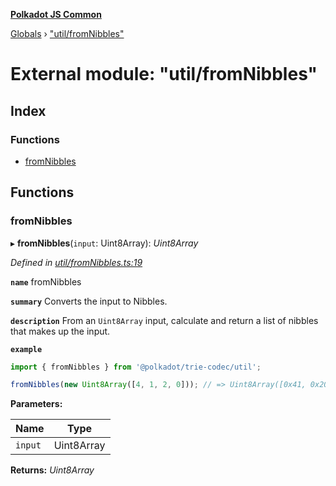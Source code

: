 **[Polkadot JS Common](../README.md)**

[Globals](../globals.md) › ["util/fromNibbles"](_util_fromnibbles_.md)

# External module: "util/fromNibbles"

## Index

### Functions

* [fromNibbles](_util_fromnibbles_.md#fromnibbles)

## Functions

###  fromNibbles

▸ **fromNibbles**(`input`: Uint8Array): *Uint8Array*

*Defined in [util/fromNibbles.ts:19](https://github.com/polkadot-js/common/blob/e2ec7d0/packages/trie-codec/src/util/fromNibbles.ts#L19)*

**`name`** fromNibbles

**`summary`** Converts the input to Nibbles.

**`description`** 
From an `Uint8Array` input, calculate and return a list of nibbles that makes up the input.

**`example`** 
<BR>

```javascript
import { fromNibbles } from '@polkadot/trie-codec/util';

fromNibbles(new Uint8Array([4, 1, 2, 0])); // => Uint8Array([0x41, 0x20]
```

**Parameters:**

Name | Type |
------ | ------ |
`input` | Uint8Array |

**Returns:** *Uint8Array*